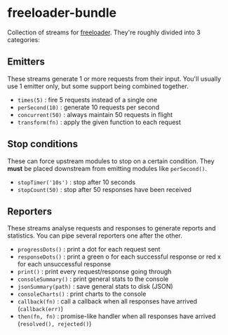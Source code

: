 # freeloader-bundle

Collection of streams for [freeloader](https://github.com/rprieto/freeloader).
They're roughly divided into 3 categories:

## Emitters

These streams generate 1 or more requests from their input.
You'll usually use 1 emitter only, but some support being combined together.

- `times(5)` : fire 5 requests instead of a single one
- `perSecond(10)` : generate 10 requests per second
- `concurrent(50)` : always maintain 50 requests in flight
- `transform(fn)` : apply the given function to each request

## Stop conditions

These can force upstream modules to stop on a certain condition.
They **must** be placed downstream from emitting modules like `perSecond()`.

- `stopTimer('10s')` : stop after 10 seconds
- `stopCount(50)` : stop after 50 responses have been received

## Reporters

These streams analyse requests and responses to generate reports and statistics.
You can pipe several reporters one after the other.

- `progressDots()` : print a dot for each request sent
- `responseDots()` : print a green o for each successful response or red x for each unsuccessful response
- `print()` : print every request/response going through
- `consoleSummary()` : print general stats to the console
- `jsonSummary(path)` : save general stats to disk (JSON)
- `consoleCharts()` : print charts to the console
- `callback(fn)` : call a callback when all responses have arrived (`callback(err)`)
- `then(fn, fn)` : promise-like handler when all responses have arrived (`resolved(), rejected()`)
